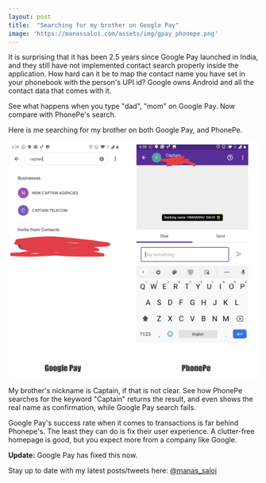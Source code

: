 ```yaml
---
layout: post
title:  "Searching for my brother on Google Pay"
image: 'https://manassaloi.com/assets/img/gpay_phonepe.png'
---
```

It is surprising that it has been 2.5 years since Google Pay launched in India, and they still have not implemented contact search properly inside the application. How hard can it be to map the contact name you have set in your phonebook with the person's UPI id? Google owns Android and all the contact data that comes with it.

See what happens when you type "dad", "mom" on Google Pay. Now compare with PhonePe's search.

Here is me searching for my brother on both Google Pay, and PhonePe.

![Google Pay vs Phonpe](/assets/img/gpay_phonepe.png)

My brother's nickname is Captain, if that is not clear. See how PhonePe searches for the keyword "Captain" returns the result, and even shows the real name as confirmation, while Google Pay search fails.

Google Pay's success rate when it comes to transactions is far behind Phonepe's. The least they can do is fix their user experience. A clutter-free homepage is good, but you expect more from a company like Google.

**Update:** Google Pay has fixed this now.

Stay up to date with my latest posts/tweets here: [@manas_saloi](http://twitter.com/manas_saloi)
